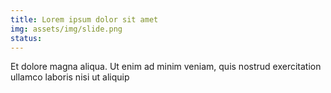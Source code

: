```yaml
---
title: Lorem ipsum dolor sit amet
img: assets/img/slide.png
status:
---
```

Et dolore magna aliqua. Ut enim ad minim veniam, 
quis nostrud exercitation ullamco laboris nisi ut aliquip
